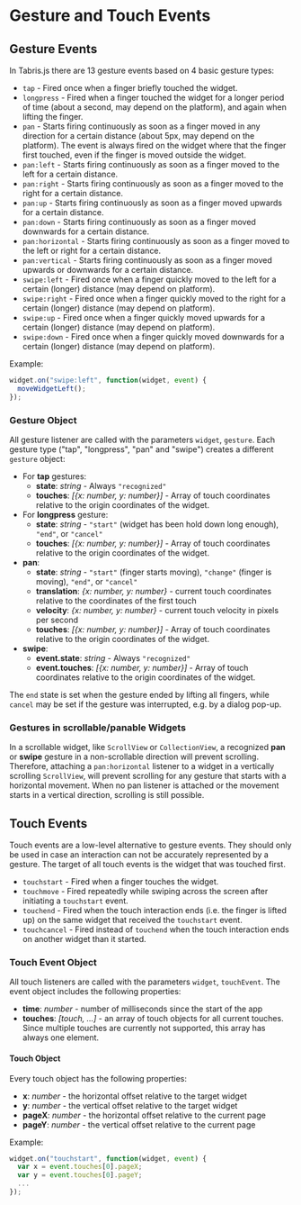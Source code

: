 Gesture and Touch Events
========================

## Gesture Events

In Tabris.js there are 13 gesture events based on 4 basic gesture types:


- `tap` - Fired once when a finger briefly touched the widget.
- `longpress` - Fired when a finger touched the widget for a longer period of time (about a second, may depend on the platform), and again when lifting the finger.
- `pan` - Starts firing continuously as soon as a finger moved in any direction for a certain distance (about 5px, may depend on the platform). The event is always fired on the widget where that the finger first touched, even if the finger is moved outside the widget.
- `pan:left` - Starts firing continuously as soon as a finger moved to the left for a certain distance.
- `pan:right` - Starts firing continuously as soon as a finger moved to the right for a certain distance.
- `pan:up` - Starts firing continuously as soon as a finger moved upwards for a certain distance.
- `pan:down` - Starts firing continuously as soon as a finger moved downwards for a certain distance.
- `pan:horizontal` - Starts firing continuously as soon as a finger moved to the left or right for a certain distance.
- `pan:vertical` - Starts firing continuously as soon as a finger moved upwards or downwards for a certain distance.
- `swipe:left` - Fired once when a finger quickly moved to the left for a certain (longer) distance (may depend on platform).
- `swipe:right` - Fired once when a finger quickly moved to the right for a certain (longer) distance (may depend on platform).
- `swipe:up` - Fired once when a finger quickly moved upwards for a certain (longer) distance (may depend on platform).
- `swipe:down` - Fired once when a finger quickly moved downwards for a certain (longer) distance (may depend on platform).

Example:

```javascript
widget.on("swipe:left", function(widget, event) {
  moveWidgetLeft();
});
```

### Gesture Object
All gesture listener are called with the parameters `widget`, `gesture`. Each gesture type ("tap", "longpress", "pan" and "swipe") creates a different `gesture` object:

- For **tap** gestures:
    - **state**: *string* - Always `"recognized"`
    - **touches**: *[{x: number, y: number}]*  - Array of touch coordinates relative to the origin coordinates of the widget.
- For **longpress** gesture:
     - **state**: *string* - `"start"` (widget has been hold down long enough), `"end"`, or `"cancel"`
     - **touches**: *[{x: number, y: number}]*  - Array of touch coordinates relative to the origin coordinates of the widget.
- **pan**:
     - **state**: *string* - `"start"` (finger starts moving), `"change"` (finger is moving), `"end"`, or `"cancel"`
     - **translation**: *{x: number, y: number}* - current touch coordinates relative to the coordinates of the first touch
     - **velocity**: *{x: number, y: number}* - current touch velocity in pixels per second
     - **touches**: *[{x: number, y: number}]*  - Array of touch coordinates relative to the origin coordinates of the widget.
- **swipe**:
    - **event.state**: *string* - Always `"recognized"`
    - **event.touches**: *[{x: number, y: number}]*  - Array of touch coordinates relative to the origin coordinates of the widget.

The `end` state is set when the gesture ended by lifting all fingers, while `cancel` may be set if the gesture was interrupted, e.g. by a dialog pop-up.

### Gestures in scrollable/panable Widgets
In a scrollable widget, like `ScrollView` or `CollectionView`, a recognized **pan** or **swipe** gesture in a non-scrollable direction will prevent scrolling. Therefore, attaching a `pan:horizontal` listener to a widget in a vertically scrolling `ScrollView`, will prevent scrolling for any gesture that starts with a horizontal movement. When no pan listener is attached or the movement starts in a vertical direction, scrolling is still possible.

## Touch Events
Touch events are a low-level alternative to gesture events. They should only be used in case an interaction can not be accurately represented by a gesture. The target of all touch events is the widget that was touched first.

- `touchstart` - Fired when a finger touches the widget.
- `touchmove` - Fired repeatedly while swiping across the screen after initiating a `touchstart` event.
- `touchend` - Fired when the touch interaction ends (i.e. the finger is lifted up) on the same widget that received the `touchstart` event.
- `touchcancel` - Fired instead of `touchend` when the touch interaction ends on another widget than it started.

### Touch Event Object
All touch listeners are called with the parameters `widget`, `touchEvent`. The event object includes the following properties:

- **time**: *number* - number of milliseconds since the start of the app
- **touches**: *[touch, ...]* - an array of touch objects for all current touches. Since multiple touches are currently not supported, this array has always one element.

#### Touch Object

Every touch object has the following properties:

- **x**: *number* - the horizontal offset relative to the target widget
- **y**: *number* - the vertical offset relative to the target widget
- **pageX**: *number* - the horizontal offset relative to the current page
- **pageY**: *number* - the vertical offset relative to the current page

Example:
```javascript
widget.on("touchstart", function(widget, event) {
  var x = event.touches[0].pageX;
  var y = event.touches[0].pageY;
  ...
});
```
